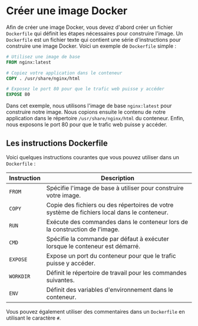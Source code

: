 # Créer une image Docker

Afin de créer une image Docker, vous devez d'abord créer un fichier `Dockerfile` qui définit les étapes nécessaires pour construire l'image. Un `Dockerfile` est un fichier texte qui contient une série d'instructions pour construire une image Docker. Voici un exemple de `Dockerfile` simple :

```Dockerfile
# Utilisez une image de base
FROM nginx:latest

# Copiez votre application dans le conteneur
COPY . /usr/share/nginx/html

# Exposez le port 80 pour que le trafic web puisse y accéder
EXPOSE 80
```

Dans cet exemple, nous utilisons l'image de base `nginx:latest` pour construire notre image. Nous copions ensuite le contenu de notre application dans le répertoire `/usr/share/nginx/html` du conteneur. Enfin, nous exposons le port 80 pour que le trafic web puisse y accéder.

## Les instructions Dockerfile

Voici quelques instructions courantes que vous pouvez utiliser dans un `Dockerfile` :

| Instruction | Description |
|-------------|-------------|
| `FROM`      | Spécifie l'image de base à utiliser pour construire votre image. |
| `COPY`      | Copie des fichiers ou des répertoires de votre système de fichiers local dans le conteneur. |
| `RUN`       | Exécute des commandes dans le conteneur lors de la construction de l'image. |
| `CMD`       | Spécifie la commande par défaut à exécuter lorsque le conteneur est démarré. |
| `EXPOSE`    | Expose un port du conteneur pour que le trafic puisse y accéder. |
| `WORKDIR`   | Définit le répertoire de travail pour les commandes suivantes. |
| `ENV`       | Définit des variables d'environnement dans le conteneur. |

Vous pouvez également utiliser des commentaires dans un `Dockerfile` en utilisant le caractère `#`.